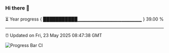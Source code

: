 ### Hi there 👋

⏳ Year progress { ███████████▁▁▁▁▁▁▁▁▁▁▁▁▁▁▁▁▁▁▁ } 39.00 %

---

⏰ Updated on Fri, 23 May 2025 08:47:38 GMT

![Progress Bar CI](https://github.com/IshwaranRudhara/GIT-ACTION/workflows/Progress%20Bar%20CI/badge.svg)
